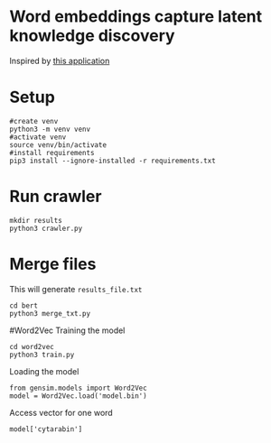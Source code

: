 # Word embeddings capture latent knowledge discovery
Inspired by [this application](https://github.com/materialsintelligence/mat2vec)

# Setup
```
#create venv
python3 -m venv venv
#activate venv
source venv/bin/activate
#install requirements
pip3 install --ignore-installed -r requirements.txt
```

# Run crawler
```
mkdir results
python3 crawler.py
```

# Merge files
This will generate `results_file.txt` 
```
cd bert
python3 merge_txt.py 
```

#Word2Vec
Training the model
```
cd word2vec
python3 train.py
```
Loading the model
```
from gensim.models import Word2Vec
model = Word2Vec.load('model.bin')
```
Access vector for one word
```
model['cytarabin']
```

